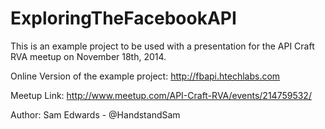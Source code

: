 ExploringTheFacebookAPI
=======================
This is an example project to be used with a presentation for the API Craft RVA meetup on November 18th, 2014.

Online Version of the example project: http://fbapi.htechlabs.com

Meetup Link: http://www.meetup.com/API-Craft-RVA/events/214759532/

Author: Sam Edwards - @HandstandSam